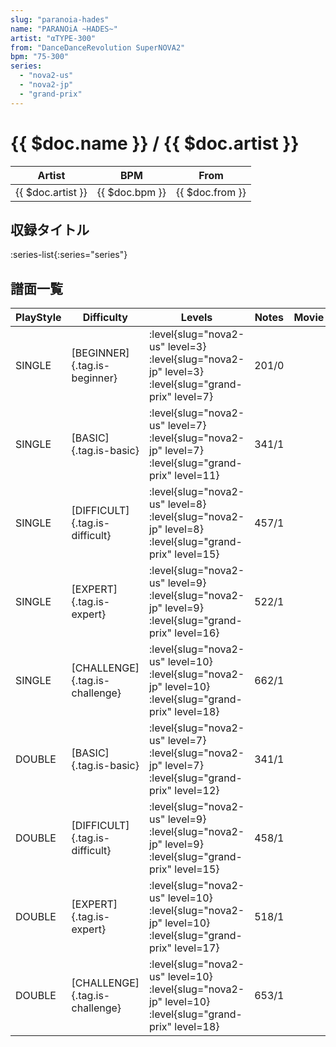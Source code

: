 ```yaml
---
slug: "paranoia-hades"
name: "PARANOiA ~HADES~"
artist: "αTYPE-300"
from: "DanceDanceRevolution SuperNOVA2"
bpm: "75-300"
series:
  - "nova2-us"
  - "nova2-jp"
  - "grand-prix"
---
```


# {{ $doc.name }} / {{ $doc.artist }}

|Artist|BPM|From|
|------|---|----|
|{{ $doc.artist }}|{{ $doc.bpm }}|{{ $doc.from }}|

## 収録タイトル

:series-list{:series="series"}

## 譜面一覧

|PlayStyle|Difficulty|Levels|Notes|Movie|
|---------|----------|------|-----|-----|
|SINGLE|[BEGINNER]{.tag.is-beginner}|<div class="field is-grouped is-grouped-multiline"> :level{slug="nova2-us" level=3} :level{slug="nova2-jp" level=3} :level{slug="grand-prix" level=7}</div>|201/0||
|SINGLE|[BASIC]{.tag.is-basic}|<div class="field is-grouped is-grouped-multiline"> :level{slug="nova2-us" level=7} :level{slug="nova2-jp" level=7} :level{slug="grand-prix" level=11}</div>|341/1||
|SINGLE|[DIFFICULT]{.tag.is-difficult}|<div class="field is-grouped is-grouped-multiline"> :level{slug="nova2-us" level=8} :level{slug="nova2-jp" level=8} :level{slug="grand-prix" level=15}</div>|457/1||
|SINGLE|[EXPERT]{.tag.is-expert}|<div class="field is-grouped is-grouped-multiline"> :level{slug="nova2-us" level=9} :level{slug="nova2-jp" level=9} :level{slug="grand-prix" level=16}</div>|522/1||
|SINGLE|[CHALLENGE]{.tag.is-challenge}|<div class="field is-grouped is-grouped-multiline"> :level{slug="nova2-us" level=10} :level{slug="nova2-jp" level=10} :level{slug="grand-prix" level=18}</div>|662/1||
|DOUBLE|[BASIC]{.tag.is-basic}|<div class="field is-grouped is-grouped-multiline"> :level{slug="nova2-us" level=7} :level{slug="nova2-jp" level=7} :level{slug="grand-prix" level=12}</div>|341/1||
|DOUBLE|[DIFFICULT]{.tag.is-difficult}|<div class="field is-grouped is-grouped-multiline"> :level{slug="nova2-us" level=9} :level{slug="nova2-jp" level=9} :level{slug="grand-prix" level=15}</div>|458/1||
|DOUBLE|[EXPERT]{.tag.is-expert}|<div class="field is-grouped is-grouped-multiline"> :level{slug="nova2-us" level=10} :level{slug="nova2-jp" level=10} :level{slug="grand-prix" level=17}</div>|518/1||
|DOUBLE|[CHALLENGE]{.tag.is-challenge}|<div class="field is-grouped is-grouped-multiline"> :level{slug="nova2-us" level=10} :level{slug="nova2-jp" level=10} :level{slug="grand-prix" level=18}</div>|653/1||
